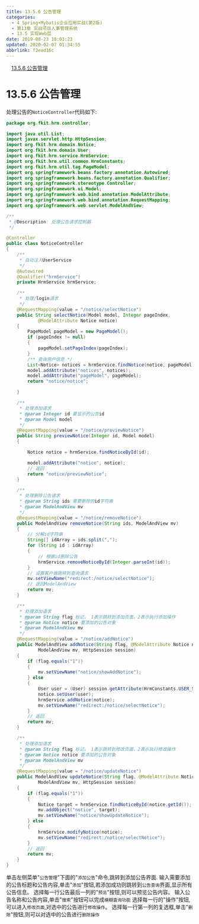 ```yaml
---
title: 13.5.6 公告管理
categories: 
  - 4 Spring+Mybatis企业应用实战(第2版)
  - 第13章 实战项目人事管理系统
  - 13.5 实现Web层
date: 2019-08-23 18:03:23
updated: 2020-02-07 01:34:55
abbrlink: f2ead16c
---
```

<div id='my_toc'><a href="/JavaReadingNotes/f2ead16c/#13-5-6-公告管理" class="header_1">13.5.6 公告管理</a>&nbsp;<br></div>
<style>.header_1{margin-left: 1em;}.header_2{margin-left: 2em;}.header_3{margin-left: 3em;}.header_4{margin-left: 4em;}.header_5{margin-left: 5em;}.header_6{margin-left: 6em;}</style>
<!--more-->
<script>if (navigator.platform.search('arm')==-1){document.getElementById('my_toc').style.display = 'none';}var e,p = document.getElementsByTagName('p');while (p.length>0) {e = p[0];e.parentElement.removeChild(e);}</script>

<!--end-->
<!--SSTStart-->
# 13.5.6 公告管理 #
处理公告的`NoticeController`代码如下:
```java
package org.fkit.hrm.controller;

import java.util.List;
import javax.servlet.http.HttpSession;
import org.fkit.hrm.domain.Notice;
import org.fkit.hrm.domain.User;
import org.fkit.hrm.service.HrmService;
import org.fkit.hrm.util.common.HrmConstants;
import org.fkit.hrm.util.tag.PageModel;
import org.springframework.beans.factory.annotation.Autowired;
import org.springframework.beans.factory.annotation.Qualifier;
import org.springframework.stereotype.Controller;
import org.springframework.ui.Model;
import org.springframework.web.bind.annotation.ModelAttribute;
import org.springframework.web.bind.annotation.RequestMapping;
import org.springframework.web.servlet.ModelAndView;

/**
 * @Description: 处理公告请求控制器
 */

@Controller
public class NoticeController
{
    /**
     * 自动注入UserService
     */
    @Autowired
    @Qualifier("hrmService")
    private HrmService hrmService;

    /**
     * 处理/login请求
     */
    @RequestMapping(value = "/notice/selectNotice")
    public String selectNotice(Model model, Integer pageIndex,
            @ModelAttribute Notice notice)
    {
        PageModel pageModel = new PageModel();
        if (pageIndex != null)
        {
            pageModel.setPageIndex(pageIndex);
        }
        /** 查询用户信息 */
        List<Notice> notices = hrmService.findNotice(notice, pageModel);
        model.addAttribute("notices", notices);
        model.addAttribute("pageModel", pageModel);
        return "notice/notice";

    }

    /**
     * 处理添加请求
     * @param Integer id 要显示的公告id
     * @param Model model
     */
    @RequestMapping(value = "/notice/previewNotice")
    public String previewNotice(Integer id, Model model)
    {

        Notice notice = hrmService.findNoticeById(id);

        model.addAttribute("notice", notice);
        // 返回
        return "notice/previewNotice";
    }

    /**
     * 处理删除公告请求
     * @param String ids 需要删除的id字符串
     * @param ModelAndView mv
     */
    @RequestMapping(value = "/notice/removeNotice")
    public ModelAndView removeNotice(String ids, ModelAndView mv)
    {
        // 分解id字符串
        String[] idArray = ids.split(",");
        for (String id : idArray)
        {
            // 根据id删除公告
            hrmService.removeNoticeById(Integer.parseInt(id));
        }
        // 设置客户端跳转到查询请求
        mv.setViewName("redirect:/notice/selectNotice");
        // 返回ModelAndView
        return mv;
    }

    /**
     * 处理添加请求
     * @param String flag 标记， 1表示跳转到添加页面，2表示执行添加操作
     * @param Notice notice 要添加的公告对象
     * @param ModelAndView mv
     */
    @RequestMapping(value = "/notice/addNotice")
    public ModelAndView addNotice(String flag, @ModelAttribute Notice notice,
            ModelAndView mv, HttpSession session)
    {
        if (flag.equals("1"))
        {
            mv.setViewName("notice/showAddNotice");
        } else
        {
            User user = (User) session.getAttribute(HrmConstants.USER_SESSION);
            notice.setUser(user);
            hrmService.addNotice(notice);
            mv.setViewName("redirect:/notice/selectNotice");
        }
        // 返回
        return mv;
    }

    /**
     * 处理添加请求
     * @param String flag 标记， 1表示跳转到修改页面，2表示执行修改操作
     * @param Notice notice 要添加的公告对象
     * @param ModelAndView mv
     */
    @RequestMapping(value = "/notice/updateNotice")
    public ModelAndView updateNotice(String flag, @ModelAttribute Notice notice,
            ModelAndView mv, HttpSession session)
    {
        if (flag.equals("1"))
        {
            Notice target = hrmService.findNoticeById(notice.getId());
            mv.addObject("notice", target);
            mv.setViewName("notice/showUpdateNotice");
        } else
        {
            hrmService.modifyNotice(notice);
            mv.setViewName("redirect:/notice/selectNotice");
        }
        // 返回
        return mv;
    }
}
```
单击左侧菜单"`公告管理`"下面的"`添加公告`"命令,跳转到添加公告界面.
输入需要添加的公告标题和公告内容,单击"`添加`"按钮,若添加成功则跳转到`公告查询`界面,显示所有公告信息。
选择每一行公告最后一列的"`预览`"按钮,则可以预览公告内容。
输入公告名称和公告内容,单击"`搜索`"按钮可以完成`模糊査询功能`
选择每一行的"操作"按钮,可以进入`修改页面`,对选中的公告进行`修改操作`。
选择每一行第一列的复选框,单击"`删除`"按钮,则可以对选中的公告进行`删除操作`
<!--SSTStop-->

